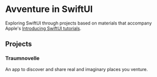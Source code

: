# Avventure in SwiftUI

Exploring SwiftUI through projects based on materials that accompany Apple's [Introducing SwiftUI tutorials](https://developer.apple.com/tutorials/swiftui).

## Projects

### Traumnovelle

An app to discover and share real and imaginary places you venture.
